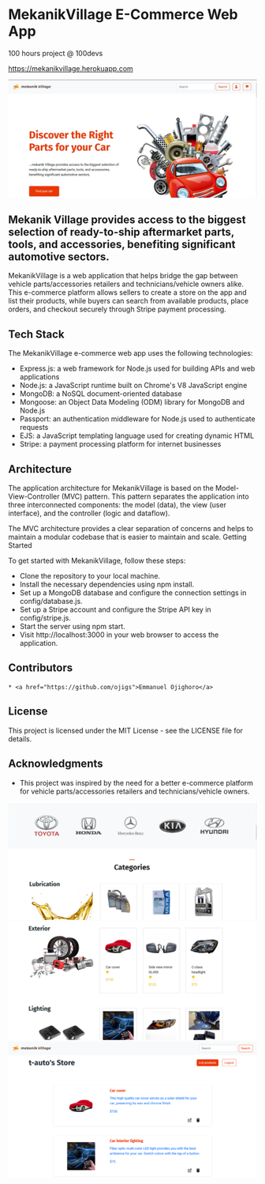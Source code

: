 # MekanikVillage E-Commerce Web App
100 hours project @ 100devs

<a href="https://mekanikvillage.herokuapp.com">https://mekanikvillage.herokuapp.com</a>

![Wireframe sketch](https://github.com/ojigs/mekanikVillage/blob/main/mekanikvillage1.jpg?raw=true)

<h2>Mekanik Village provides access to the biggest selection of ready-to-ship aftermarket parts, tools, and accessories, benefiting significant automotive sectors.</h2>

MekanikVillage is a web application that helps bridge the gap between vehicle parts/accessories retailers and technicians/vehicle owners alike. This e-commerce platform allows sellers to create a store on the app and list their products, while buyers can search from available products, place orders, and checkout securely through Stripe payment processing.
## Tech Stack

The MekanikVillage e-commerce web app uses the following technologies:

   * Express.js: a web framework for Node.js used for building APIs and web applications
   * Node.js: a JavaScript runtime built on Chrome's V8 JavaScript engine
   * MongoDB: a NoSQL document-oriented database
   * Mongoose: an Object Data Modeling (ODM) library for MongoDB and Node.js
   * Passport: an authentication middleware for Node.js used to authenticate requests
   * EJS: a JavaScript templating language used for creating dynamic HTML
   * Stripe: a payment processing platform for internet businesses

## Architecture

The application architecture for MekanikVillage is based on the Model-View-Controller (MVC) pattern. This pattern separates the application into three interconnected components: the model (data), the view (user interface), and the controller (logic and dataflow).

The MVC architecture provides a clear separation of concerns and helps to maintain a modular codebase that is easier to maintain and scale.
Getting Started

To get started with MekanikVillage, follow these steps:

  *  Clone the repository to your local machine.
  *  Install the necessary dependencies using npm install.
  *  Set up a MongoDB database and configure the connection settings in config/database.js.
  *  Set up a Stripe account and configure the Stripe API key in config/stripe.js.
  *  Start the server using npm start.
  *  Visit http://localhost:3000 in your web browser to access the application.

## Contributors

    * <a href="https://github.com/ojigs">Emmanuel Ojighoro</a>

## License

This project is licensed under the MIT License - see the LICENSE file for details.
## Acknowledgments

   * This project was inspired by the need for a better e-commerce platform for vehicle parts/accessories retailers and technicians/vehicle owners.


![Wireframe sketch](https://github.com/ojigs/mekanikVillage/blob/main/mekanikvillage2.jpg?raw=true)
![Wireframe sketch](https://github.com/ojigs/mekanikVillage/blob/main/mekanikvillage3.jpg?raw=true)
![Wireframe sketch](https://github.com/ojigs/mekanikVillage/blob/main/mekanikvillage4.png?raw=true)

